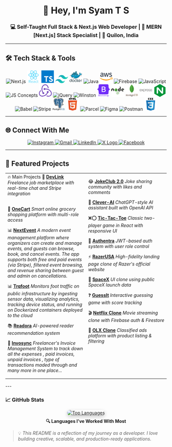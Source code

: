 <h1 align="center">👋 Hey, I'm Syam T S</h1>
<h3 align="center">💻 Self-Taught Full Stack & Next.js Web Developer | 🚀 MERN [Next.js] Stack Specialist | 📍 Quilon, India</h3>

---

## 🛠️ Tech Stack & Tools
<p align="center">
  <img src="https://camo.githubusercontent.com/c19794479239935607c6c2e501a2f67e495e567ef91e0a1524474d645f52f86c/68747470733a2f2f63646e2e776f726c64766563746f726c6f676f2e636f6d2f6c6f676f732f6e6578746a732d322e737667" 
    alt="Next.js" width="60" height="60"/>
  <img src="https://raw.githubusercontent.com/devicons/devicon/master/icons/react/react-original-wordmark.svg" alt="React.js" width="40" height="40"/>
  <img src="https://raw.githubusercontent.com/devicons/devicon/master/icons/typescript/typescript-original.svg" alt="TypeScript" width="40" height="40"/>
  <img src="https://raw.githubusercontent.com/imgul/imgul/refs/heads/main/logos/Tailwind-CSS-Logo.webp" alt="Tailwind" width="40" height="25"/>
  <img src="https://raw.githubusercontent.com/devicons/devicon/master/icons/docker/docker-original-wordmark.svg" alt="Docker" width="40" height="40"/>
  <img src="https://cdn.jsdelivr.net/gh/devicons/devicon/icons/java/java-original.svg" alt="Java" width="40" height="40"/>
  <img src="https://raw.githubusercontent.com/devicons/devicon/master/icons/amazonwebservices/amazonwebservices-original-wordmark.svg" alt="AWS" width="40" height="40"/>
  <img src="https://encrypted-tbn0.gstatic.com/images?q=tbn:ANd9GcThRTfkei28uwg1prMgu6qbbxkx9y_5IFJN9g&s" alt="Firebase" width="30" height="40"/>
  <img src="https://cdn.jsdelivr.net/gh/devicons/devicon/icons/javascript/javascript-original.svg" alt="JavaScript" width="40" height="40"/>
  <img src="https://miro.medium.com/v2/resize:fit:1400/1*opBgWH5AfF8dn_QzUGY5oA.png" alt="JS Concepts" width="90" height="90"/>
  <img src="https://raw.githubusercontent.com/devicons/devicon/master/icons/redux/redux-original.svg" alt="Redux" width="40" height="40"/>
  <img src="https://skillicons.dev/icons?i=jquery" alt="jQuery" width="40" height="40"/>
  <img src="https://avatars.githubusercontent.com/u/9682013?s=280&v=4" alt="Winston" width="40" height="40"/>
  <img src="https://raw.githubusercontent.com/devicons/devicon/master/icons/bootstrap/bootstrap-plain-wordmark.svg" alt="Bootstrap" width="40" height="40"/>
  <img src="https://raw.githubusercontent.com/devicons/devicon/master/icons/nodejs/nodejs-original-wordmark.svg" alt="Node.js" width="40" height="40"/>
  <img src="https://raw.githubusercontent.com/devicons/devicon/master/icons/mongodb/mongodb-original-wordmark.svg" alt="MongoDB" width="40" height="40"/>
  <img src="https://raw.githubusercontent.com/devicons/devicon/master/icons/express/express-original-wordmark.svg" alt="Express.js" width="40" height="40"/>
  <img src="https://raw.githubusercontent.com/devicons/devicon/master/icons/nginx/nginx-original.svg" alt="NGINX" width="40" height="40"/>
  <img src="https://cdn.jsdelivr.net/gh/devicons/devicon/icons/babel/babel-original.svg" alt="Babel" width="40" height="40"/>
  <img src="https://cdn.iconscout.com/icon/free/png-256/free-stripe-logo-icon-download-in-svg-png-gif-file-formats--technology-social-media-vol-6-pack-logos-icons-2945188.png?f=webp&w=256" alt="Stripe" width="40" height="40"/>
  <img src="https://raw.githubusercontent.com/devicons/devicon/master/icons/postgresql/postgresql-original-wordmark.svg" alt="PostgreSQL" width="40" height="40"/>
  <img src="https://raw.githubusercontent.com/devicons/devicon/master/icons/html5/html5-original-wordmark.svg" alt="HTML5" width="40" height="40"/>
  <img src="https://avatars.githubusercontent.com/u/32607881?s=200&v=4" alt="Parcel" width="40" height="40"/>
  <img src="https://cdn.jsdelivr.net/gh/devicons/devicon/icons/figma/figma-original.svg" alt="Figma" width="40" height="40"/>
  <img src="https://skillicons.dev/icons?i=postman" alt="Postman" width="40" height="40"/>
  <img src="https://raw.githubusercontent.com/devicons/devicon/master/icons/css3/css3-original-wordmark.svg" alt="CSS3" width="40" height="40"/>
</p>

---

## 🌐 Connect With Me
<p align="center">
  <a href="https://www.instagram.com/xtreamer3/" target="_blank">
    <img src="https://raw.githubusercontent.com/maurodesouza/profile-readme-generator/master/src/assets/icons/social/instagram/default.svg" width="42" height="21" alt="Instagram"/>
  </a>
  <a href="#">
    <img src="https://raw.githubusercontent.com/maurodesouza/profile-readme-generator/master/src/assets/icons/social/gmail/default.svg" width="42" height="21" alt="Gmail"/>
  </a>
  <a href="https://www.linkedin.com/in/syam-t-s-81ba88283/" target="_blank">
    <img src="https://raw.githubusercontent.com/maurodesouza/profile-readme-generator/master/src/assets/icons/social/linkedin/default.svg" width="42" height="21" alt="LinkedIn"/>
  </a>
  <a href="#">
    <img src="https://img.freepik.com/premium-vector/twitter-new-logo-white-background-vector_692249-39.jpg?size=626&ext=jpg" width="42" height="34" alt="X Logo"/>
  </a>
  <a href="https://www.facebook.com/syam.syampanmana" target="_blank">
    <img src="https://raw.githubusercontent.com/maurodesouza/profile-readme-generator/master/src/assets/icons/social/facebook/default.svg" width="42" height="21" alt="Facebook"/>
  </a>
</p>

---

## 🚀 Featured Projects

<table align="center" width="100%"> <tr> <td valign="top" width="50%">
🔥 Main Projects
🎯 <a href="https://dev-link-frontend.vercel.app/" target="_blank"><strong>DevLink</strong></a>
<em>Freelance job marketplace with real-time chat and Stripe integration</em><br /><br />

🛒 <a href="https://onecart.onrender.com/login" target="_blank"><strong>OneCart</strong></a>
<em>Smart online grocery shopping platform with multi-role access</em>

📊  <a href="https://nextevent-next-js.onrender.com" target="_blank"><strong>NextEvent</strong></a>
<em>A modern event management platform where organizers can create and manage events, and guests can browse, book, and cancel events. The app supports both free and paid events (via Stripe), filtered event browsing, and revenue sharing between guest and admin on cancellations.</em>

📊  <a href="https://traqfoot.vercel.app/" target="_blank"><strong>Trqfoot</strong></a>
<em>Monitors foot traffic on public infrastructure by ingesting sensor data, visualizing analytics, tracking device status, and running on Dockerized containers deployed to the cloud</em>

📚 <a href="https://readora-puce.vercel.app/login" target="_blank"><strong>Readora</strong></a>
<em>AI-powered reader recommendation system</em>

🧾 <a href="https://github.com/syam-ts/InvoSync__Invoice-Management-System" target="_blank"><strong>Invosync</strong></a>
<em>Freelancer's Invoice Management System to track down all the expenses , paid invoices, unpaid invoices , type of transactions maded through and many more in one place...</em>


</td> <td valign="top" width="50%">

😂 <a href="https://github.com/syam-ts/JokeClub2.0/" target="_blank"><strong>JokeClub 2.0</strong></a>
<em>Joke sharing community with likes and comments</em>

  
🤖 <a href="https://clever-ai-16m6.onrender.com/" target="_blank"><strong>Clever-AI</strong></a>
<em>ChatGPT-style AI assistant built with OpenAI API</em>

❌⭕ <a href="https://tic-tac-toe-react-seven-iota.vercel.app/" target="_blank"><strong>Tic-Tac-Toe</strong></a>
<em>Classic two-player game in React with responsive UI</em>
 
🔐 <a href="https://github.com/syam-ts/Authentra" target="_blank"><strong>Authentra</strong></a>
<em>JWT-based auth system with user role control</em>

⚡ <a href="https://syam-ts.github.io/Razer-Usa/" target="_blank"><strong>RazerUSA</strong></a>
<em>High-fidelity landing page clone of Razer's official website</em>

🚀 <a href="https://syam-ts.github.io/spaceX/" target="_blank"><strong>SpaceX</strong></a>
<em>UI clone using public SpaceX launch data</em>

❓ <a href="https://syam-ts.github.io/Guess-It/" target="_blank"><strong>GuessIt</strong></a>
<em>Interactive guessing game with score tracking</em>

🎬 <a href="https://netflix-30e6f.web.app/" target="_blank"><strong>Netflix Clone</strong></a>
<em>Movie streaming clone with Firebase auth & Firestore</em>

📱 <a href="https://olx-clone-murex-three.vercel.app/" target="_blank"><strong>OLX Clone</strong></a>
<em>Classified ads platform with product listing & filtering</em>

</td> </tr> </table>
---
 <h3>📈 GitHub Stats</h3>
<div align="center" style="margin-top: 1rem;"> <a href="https://github.com/syam-ts/github-readme-stats" target="_blank"> <img src="https://github-readme-stats.vercel.app/api/top-langs/?username=syam-ts&layout=compact&theme=white&border=true" alt="Top Languages" style="border-radius: 10px; box-shadow: 0 4px 12px rgba(0, 0, 0, 0.2);" /> </a> <p style="font-weight: bold; margin-top: 0.5rem;"> 🔍 <strong>Languages I’ve Worked With Most</strong> </p> </div>

> 💡 *This README is a reflection of my journey as a developer. I love building creative, scalable, and production-ready applications.*

